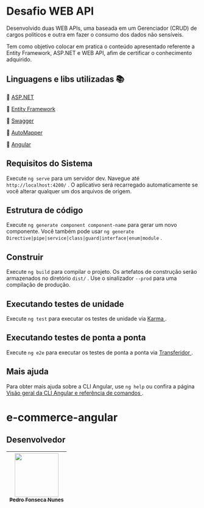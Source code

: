 # Desafio WEB API

Desenvolvido duas WEB APIs, uma baseada em um Gerenciador (CRUD) de cargos politicos e outra em fazer o consumo dos dados não sensíveis.


Tem como objetivo colocar em pratica o conteúdo apresentado referente a Entity Framework, ASP.NET e WEB API, afim de certificar o conhecimento adquirido.

## Linguagens e libs utilizadas :books:

:small_blue_diamond: [ASP.NET](https://dotnet.microsoft.com/en-us/apps/aspnet)

:small_blue_diamond: [Entity Framework](https://docs.microsoft.com/en-us/ef/)

:small_blue_diamond: [Swagger](https://swagger.io/docs/)

:small_blue_diamond: [AutoMapper](https://automapper.org/)

:small_blue_diamond: [Angular](https://angular.io/)

## Requisitos do Sistema

Execute `ng serve` para um servidor dev. Navegue até `http://localhost:4200/` . O aplicativo será recarregado automaticamente se você alterar qualquer um dos arquivos de origem.

## Estrutura de  código

Execute `ng generate component component-name` para gerar um novo componente. Você também pode usar `ng generate Directive|pipe|service|class|guard|interface|enum|module` .

##  Construir

Execute `ng build` para compilar o projeto. Os artefatos de construção serão armazenados no diretório `dist/` . Use o sinalizador `--prod` para uma compilação de produção.

##  Executando testes de unidade

Execute `ng test` para executar os testes de unidade via [ Karma ](https://karma-runner.github.io).

##  Executando testes de ponta a ponta

Execute `ng e2e` para executar os testes de ponta a ponta via [ Transferidor ](http://www.protractortest.org/).

##  Mais ajuda

Para obter mais ajuda sobre a CLI Angular, use `ng help` ou confira a página [ Visão geral da CLI Angular e referência de comandos ](https://angular.io/cli).
#  e-commerce-angular

## Desenvolvedor

[<img src="https://avatars.githubusercontent.com/pefonseca" width=115 > <br> <sub> Pedro Fonseca Nunes</sub>](https://github.com/pefonseca)|
| :---: |